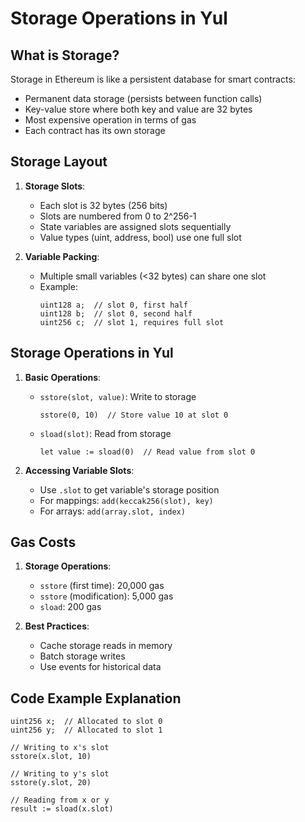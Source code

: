 # Storage Operations in Yul

## What is Storage?

Storage in Ethereum is like a persistent database for smart contracts:
- Permanent data storage (persists between function calls)
- Key-value store where both key and value are 32 bytes
- Most expensive operation in terms of gas
- Each contract has its own storage

## Storage Layout

1. **Storage Slots**:
   - Each slot is 32 bytes (256 bits)
   - Slots are numbered from 0 to 2^256-1
   - State variables are assigned slots sequentially
   - Value types (uint, address, bool) use one full slot
   
2. **Variable Packing**:
   - Multiple small variables (<32 bytes) can share one slot
   - Example:
     ```solidity
     uint128 a;  // slot 0, first half
     uint128 b;  // slot 0, second half
     uint256 c;  // slot 1, requires full slot
     ```

## Storage Operations in Yul

1. **Basic Operations**:
   - `sstore(slot, value)`: Write to storage
     ```solidity
     sstore(0, 10)  // Store value 10 at slot 0
     ```
   - `sload(slot)`: Read from storage
     ```solidity
     let value := sload(0)  // Read value from slot 0
     ```

2. **Accessing Variable Slots**:
   - Use `.slot` to get variable's storage position
   - For mappings: `add(keccak256(slot), key)`
   - For arrays: `add(array.slot, index)`

## Gas Costs

1. **Storage Operations**:
   - `sstore` (first time): 20,000 gas
   - `sstore` (modification): 5,000 gas
   - `sload`: 200 gas

2. **Best Practices**:
   - Cache storage reads in memory
   - Batch storage writes
   - Use events for historical data

## Code Example Explanation

```solidity
uint256 x;  // Allocated to slot 0
uint256 y;  // Allocated to slot 1

// Writing to x's slot
sstore(x.slot, 10)

// Writing to y's slot
sstore(y.slot, 20)

// Reading from x or y
result := sload(x.slot)
```

